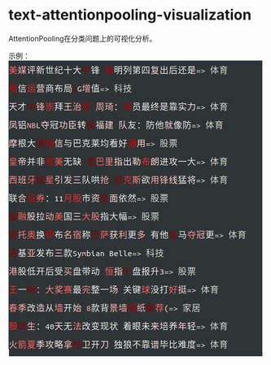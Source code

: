# text-attentionpooling-visualization

AttentionPooling在分类问题上的可视化分析。

示例：
![](attention_pooling_demo_1.png)

